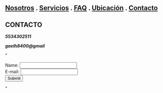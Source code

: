 
## [Nosotros](./nosotros.md) . [Servicios](./servicios.md) . [FAQ](FAQ.md) . [Ubicación](ubicacion.md) . [Contacto](./contacto.md)

## CONTACTO

**_5534302511_**

**_gaelh8400@gmail_**

"<form action="https://formspree.io/f/mgedlkdo" method="post">
Name: <input type="text" name="name"><br>
E-mail: <input type="text" name="email"><br>
<input type="submit">
</form>"
